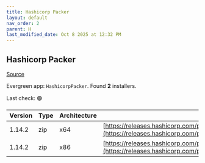 ```yaml
---
title: Hashicorp Packer
layout: default
nav_order: 2
parent: H
last_modified_date: Oct 8 2025 at 12:32 PM
---
```


## Hashicorp Packer

[Source](https://packer.io/)

Evergreen app: `HashicorpPacker`. Found **2** installers.

Last check: 🟢

| Version | Type | Architecture | URI                                                                                                                                                          |
| ------- | ---- | ------------ | ------------------------------------------------------------------------------------------------------------------------------------------------------------ |
| 1.14.2  | zip  | x64          | [https://releases.hashicorp.com/packer/1.14.2/packer_1.14.2_windows_amd64.zip](https://releases.hashicorp.com/packer/1.14.2/packer_1.14.2_windows_amd64.zip) |
| 1.14.2  | zip  | x86          | [https://releases.hashicorp.com/packer/1.14.2/packer_1.14.2_windows_386.zip](https://releases.hashicorp.com/packer/1.14.2/packer_1.14.2_windows_386.zip)     |
